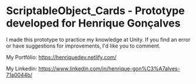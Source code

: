 # ScriptableObject_Cards - Prototype developed for Henrique Gonçalves

I made this prototype to practice my knowledge at Unity. If you find an error or have suggestions for improvements, I'd like you to comment.

My Portfólio: https://henriquedev.netlify.com/

My Linkedin: https://www.linkedin.com/in/henrique-gon%C3%A7alves-71a0044b/
